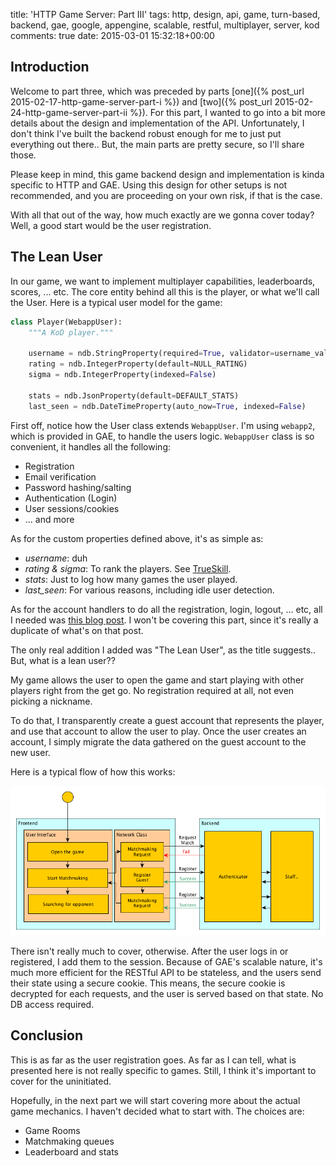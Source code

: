 title: 'HTTP Game Server: Part III'
tags: http, design, api, game, turn-based, backend, gae, google, appengine, scalable, restful, multiplayer, server, kod
comments: true
date: 2015-03-01 15:32:18+00:00

## Introduction

Welcome to part three, which was preceded by parts [one]({% post_url 2015-02-17-http-game-server-part-i %}) and [two]({% post_url 2015-02-24-http-game-server-part-ii %}). For this part, I wanted to go into a bit more details about the design and implementation of the API. Unfortunately, I don't think I've built the backend robust enough for me to just put everything out there.. But, the main parts are pretty secure, so I'll share those.

Please keep in mind, this game backend design and implementation is kinda specific to HTTP and GAE. Using this design for other setups is not recommended, and you are proceeding on your own risk, if that is the case.

With all that out of the way, how much exactly are we gonna cover today? Well, a good start would be the user registration.

## The Lean User

In our game, we want to implement multiplayer capabilities, leaderboards, scores, ... etc. The core entity behind all this is the player, or what we'll call the User. Here is a typical user model for the game:

```python
class Player(WebappUser):
    """A KoD player."""

    username = ndb.StringProperty(required=True, validator=username_validator)
    rating = ndb.IntegerProperty(default=NULL_RATING)
    sigma = ndb.IntegerProperty(indexed=False)

    stats = ndb.JsonProperty(default=DEFAULT_STATS)
    last_seen = ndb.DateTimeProperty(auto_now=True, indexed=False)
```

First off, notice how the User class extends `WebappUser`. I'm using `webapp2`, which is provided in GAE, to handle the users logic. `WebappUser` class is so convenient, it handles all the following:

+ Registration
+ Email verification
+ Password hashing/salting
+ Authentication (Login)
+ User sessions/cookies
+ ... and more

As for the custom properties defined above, it's as simple as:

+ *username*: duh
+ *rating & sigma*: To rank the players. See [TrueSkill][trueskill].
+ *stats*: Just to log how many games the user played.
+ *last_seen*: For various reasons, including idle user detection.

As for the account handlers to do all the registration, login, logout, ... etc, all I needed was [this blog post][app-engine-auth]. I won't be covering this part, since it's really a duplicate of what's on that post.

The only real addition I added was "The Lean User", as the title suggests.. But, what is a lean user??

My game allows the user to open the game and start playing with other players right from the get go. No registration required at all, not even picking a nickname. 

To do that, I transparently create a guest account that represents the player, and use that account to allow the user to play. Once the user creates an account, I simply migrate the data gathered on the guest account to the new user.

Here is a typical flow of how this works:

![image](/images/backend-diagram.png)

There isn't really much to cover, otherwise. After the user logs in or registered, I add them to the session. Because of GAE's scalable nature, it's much more efficient for the RESTful API to be stateless, and the users send their state using a secure cookie. This means, the secure cookie is decrypted for each requests, and the user is served based on that state. No DB access required.

## Conclusion

This is as far as the user registration goes. As far as I can tell, what is presented here is not really specific to games. Still, I think it's important to cover for the uninitiated.

Hopefully, in the next part we will start covering more about the actual game mechanics. I haven't decided what to start with. The choices are:

+ Game Rooms
+ Matchmaking queues
+ Leaderboard and stats

[trueskill]: http://trueskill.org/
[app-engine-auth]: https://blog.abahgat.com/2013/01/07/user-authentication-with-webapp2-on-google-app-engine/
